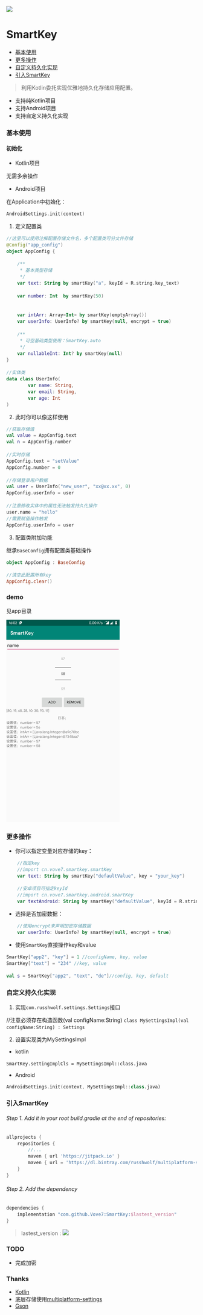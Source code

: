 [![](https://jitpack.io/v/Vove7/SmartKey.svg)](https://jitpack.io/#Vove7/SmartKey)

# SmartKey

- [基本使用](#基本使用)
- [更多操作](#更多操作)
- [自定义持久化实现](#自定义持久化实现)
- [引入SmartKey](#引入SmartKey)

> 利用Kotlin委托实现优雅地持久化存储应用配置。

- 支持纯Kotlin项目
- 支持Android项目
- 支持自定义持久化实现

### 基本使用

#### 初始化

- Kotlin项目

无需多余操作

- Android项目

在Application中初始化：

```kotlin
AndroidSettings.init(context)
```

1. 定义配置类
```kotlin
//这里可以使用注解配置存储文件名，多个配置类可分文件存储
@Config("app_config")
object AppConfig {

    /**
     * 基本类型存储
     */
    var text: String by smartKey("a", keyId = R.string.key_text)

    var number: Int  by smartKey(50)


    var intArr: Array<Int> by smartKey(emptyArray())
    var userInfo: UserInfo? by smartKey(null, encrypt = true)

    /**
     * 可空基础类型使用：SmartKey.auto
     */
    var nullableInt: Int? by smartKey(null)
}

//实体类
data class UserInfo(
        var name: String,
        var email: String,
        var age: Int
)

```


2. 此时你可以像这样使用

```kotlin
//获取存储值
val value = AppConfig.text
val n = AppConfig.number 

//实时存储
AppConfig.text = "setValue"
AppConfig.number = 0

//存储登录用户数据
val user = UserInfo("new_user", "xx@xx.xx", 0)
AppConfig.userInfo = user

//注意修改实体中的属性无法触发持久化操作
user.name = "hello"
//需要赋值操作触发
AppConfig.userInfo = user

```

3. 配置类附加功能

继承`BaseConfig`拥有配置类基础操作
```kotlin
object AppConfig : BaseConfig

//清空此配置所有key
AppConfig.clear()
```

### demo

见app目录

<img src="screenshot/Screenshot.jpg" width= "300px" />

### 更多操作

- 你可以指定变量对应存储的key：
```kotlin
    //指定key 
    //import cn.vove7.smartkey.smartKey
    var text: String by smartKey("defaultValue", key = "your_key")
    
    //安卓项目可指定keyId
    //import cn.vove7.smartkey.android.smartKey
    var textAndroid: String by smartKey("defaultValue", keyId = R.string.key)
```

- 选择是否加密数据：

```kotlin
    //使用encrypt来声明加密存储数据
    var userInfo: UserInfo? by smartKey(null, encrypt = true)

```

- 使用`SmartKey`直接操作key和value

```kotlin
SmartKey["app2", "key"] = 1 //configName, key, value
SmartKey["text"] = "234" //key, value

val s = SmartKey["app2", "text", "de"]//config, key, default

```

### 自定义持久化实现

1. 实现`com.russhwolf.settings.Settings`接口

//注意必须存在构造函数(val configName:String)
`class MySettingsImpl(val configName:String) : Settings`

2. 设置实现类为MySettingsImpl
- kotlin

`SmartKey.settingImplCls = MySettingsImpl::class.java`

- Android

```kotlin
AndroidSettings.init(context, MySettingsImpl::class.java)
```

### 引入SmartKey

###### Step 1. Add it in your root build.gradle at the end of repositories:
```groovy
allprojects {
    repositories {
        //...
        maven { url 'https://jitpack.io' }
        maven { url = 'https://dl.bintray.com/russhwolf/multiplatform-settings' }
    }
}
```
###### Step 2. Add the dependency
```groovy
dependencies {
    implementation "com.github.Vove7:SmartKey:$lastest_version"
}
```
> lastest_version : [![](https://jitpack.io/v/Vove7/SmartKey.svg)](https://jitpack.io/#Vove7/SmartKey)


### TODO

- 完成加密


### Thanks

- [Kotlin](https://kotlinlang.org/)
- 底层存储使用[multiplatform-settings](https://github.com/russhwolf/multiplatform-settings)
- [Gson](https://github.com/google/gson)
